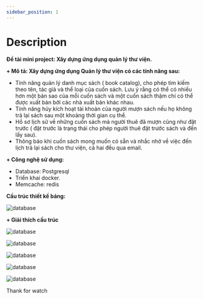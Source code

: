 ```yaml
---
sidebar_position: 1
---
```


# Description

**Đề tài mini project: Xây dựng ứng dụng quản lý thư viện.**

**+ Mô tả: Xây dựng ứng dụng Quản lý thư viện có các tính năng sau:**
  -	Tính năng quản lý danh mục sách ( book catalog), cho phép tìm kiếm theo tên, tác giả và thể loại của cuốn sách. Lưu ý rằng có thể có nhiều hơn một bản sao của mỗi cuốn sách và một cuốn sách thậm chí có thể được xuất bản bởi các nhà xuất bản khác nhau.
  -	Tính năng hủy kích hoạt tài khoản của người mượn sách nếu họ không trả lại sách sau một khoảng thời gian cụ thể.
  -	Hồ sơ  lịch sử về những cuốn sách mà người thuê đã mượn cũng như đặt trước ( đặt trước là trạng thái cho phép người thuê đặt trước sách và đến lấy sau).
  -	Thông báo khi cuốn sách mong muốn có sẵn và nhắc nhở về việc đến lịch trả lại sách cho thư viện, cả hai đều qua email.

**+ Công nghệ sử dụng:**

-	Database: Postgresql
-	Triển khai docker.
-	Memcache: redis

**Cấu trúc thiết kế bảng:**

![database](./img/database.png)

**+ Giải thích cấu trúc**

![database](./img/m%C3%B4%20t%E1%BA%A3%201.jpg)

![database](./img/m%C3%B4%20t%E1%BA%A3%202.jpg)

![database](./img/m%C3%B4%20t%E1%BA%A3%203.jpg)

![database](./img/m%C3%B4%20t%E1%BA%A3%204.jpg)

![database](./img/m%C3%B4%20t%E1%BA%A3%205.jpg)


Thank for watch